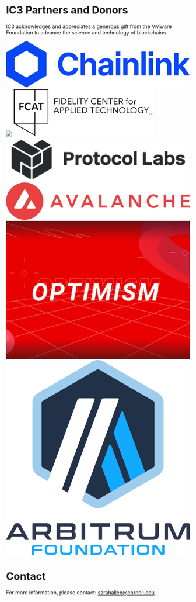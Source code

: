 # IC3 Partners and Donors

IC3 acknowledges and appreciates a generous gift from the VMware
Foundation to advance the science and technology of blockchains. <br>

<div class="ui center aligned basic segment">
    <div class="ui small images">
	<img class="ui image sponsor logo" id="chainlink" src="images/partners/chainlink.png">
	<img class="ui image sponsor logo" id="ethereum" src="images/partners/ethereum.png">
	<img class="ui image sponsor logo" id="fidelity fcat" src="images/partners/FCAT logo.png">
	<img class="ui image sponsor logo" id="protocollabs" src="images/partners/protocol-labs.png">
	<img class="ui image sponsor logo" id="avalabs" src="images/partners/Avalanche.png">
	<img class="ui image sponsor logo" id="optimism" src="images/partners/Optimism.jpg">
	<img class="ui image sponsor logo" id="Arbitrum Foundation" src="images/partners/AF stack.png">
    </div>
</div>


# Contact

For more information, please contact: [sarahallen@cornell.edu](mailto:sarahallen@cornell.edu).
